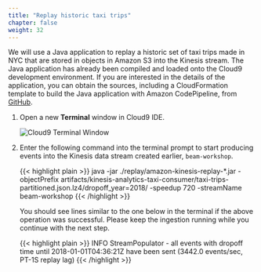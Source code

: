 ```yaml
---
title: "Replay historic taxi trips"
chapter: false
weight: 32
---
```


We will use a Java application to replay a historic set of taxi trips made in NYC that are stored in objects in Amazon S3 into the Kinesis stream.
The Java application has already been compiled and loaded onto the Cloud9 development environment. If you are interested in the details of the application, you can obtain the sources, including a CloudFormation template to build the Java application with Amazon CodePipeline, from [GitHub](https://github.com/aws-samples/amazon-kinesis-analytics-beam-taxi-consumer).

1.  Open a new **Terminal** window in Cloud9 IDE.

    ![Cloud9 Terminal Window](/images/beam-on-kda/cloud9-3-ingest.png)

2.  Enter the following command into the terminal prompt to start producing events into the Kinesis data stream created earlier, `beam-workshop`.

	{{< highlight plain >}}
java -jar ./replay/amazon-kinesis-replay-*.jar -objectPrefix artifacts/kinesis-analytics-taxi-consumer/taxi-trips-partitioned.json.lz4/dropoff_year=2018/ -speedup 720 -streamName beam-workshop
{{< /highlight >}}

	You should see lines similar to the one below in the terminal if the above operation was successful. Please keep the ingestion running while you continue with the next step.

	{{< highlight plain >}}
INFO   StreamPopulator - all events with dropoff time until 2018-01-01T04:36:21Z have been sent (3442.0 events/sec, PT-1S replay lag)
{{< /highlight >}}

